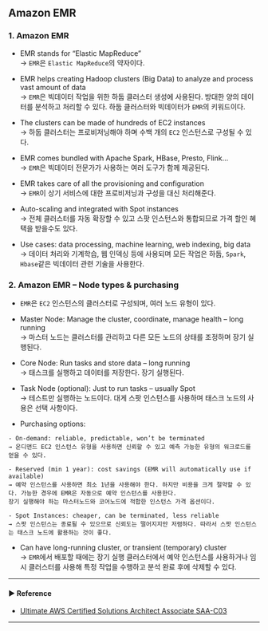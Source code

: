 ## Amazon EMR
### 1. Amazon EMR
- EMR stands for “Elastic MapReduce”  
→ `EMR`은 `Elastic MapReduce`의 약자이다.

- EMR helps creating Hadoop clusters (Big Data) to analyze and process vast amount of data  
→ `EMR`은 빅데이터 작업을 위한 하둡 클러스터 생성에 사용된다. 방대한 양의 데이터를 분석하고 처리할 수 있다. 하둡 클러스터와 빅데이터가 `EMR`의 키워드이다.
 
- The clusters can be made of hundreds of EC2 instances  
→ 하둡 클러스터는 프로비저닝해야 하며 수백 개의 `EC2` 인스턴스로 구성될 수 있다.

- EMR comes bundled with Apache Spark, HBase, Presto, Flink…  
→ `EMR`은 빅데이터 전문가가 사용하는 여러 도구가 함께 제공된다. 

- EMR takes care of all the provisioning and configuration  
→ `EMR`이 상기 서비스에 대한 프로비저닝과 구성을 대신 처리해준다.

- Auto-scaling and integrated with Spot instances  
→ 전체 클러스터를 자동 확장할 수 있고 스팟 인스턴스와 통합되므로 가격 할인 혜택을 받을수도 있다.

- Use cases: data processing, machine learning, web indexing, big data  
→ 데이터 처리와 기계학습, 웹 인덱싱 등에 사용되며 모든 작업은 하둡, `Spark`, `Hbase`같은 빅데이터 관련 기술을 사용한다.

### 2. Amazon EMR – Node types & purchasing
- `EMR`은 `EC2` 인스턴스의 클러스터로 구성되며, 여러 노드 유형이 있다.

- Master Node: Manage the cluster, coordinate, manage health – long running  
→ 마스터 노드는 클러스터를 관리하고 다른 모든 노드의 상태를 조정하며 장기 실행된다.

- Core Node: Run tasks and store data – long running  
→ 태스크를 실행하고 데이터를 저장한다. 장기 실행된다.

- Task Node (optional): Just to run tasks – usually Spot  
→ 테스트만 실행하는 노드이다. 대게 스팟 인스턴스를 사용하며 태스크 노드의 사용은 선택 사항이다.

- Purchasing options:
~~~
- On-demand: reliable, predictable, won’t be terminated
→ 온디맨드 EC2 인스턴스 유형을 사용하면 신뢰할 수 있고 예측 가능한 유형의 워크로드를 얻을 수 있다.

- Reserved (min 1 year): cost savings (EMR will automatically use if available)
→ 예약 인스턴스를 사용하면 최소 1년을 사용해야 한다. 하지만 비용을 크게 절약할 수 있다. 가능한 경우에 EMR은 자동으로 예약 인스턴스를 사용한다. 
장기 실행해야 하는 마스터노드와 코어노드에 적합한 인스턴스 가격 옵션이다.

- Spot Instances: cheaper, can be terminated, less reliable
→ 스팟 인스턴스는 종료될 수 있으므로 신뢰도는 떨어지지만 저렴하다. 따라서 스팟 인스턴스는 태스크 노드에 활용하는 것이 좋다.
~~~

- Can have long-running cluster, or transient (temporary) cluster  
→ `EMR`에서 배포할 때에는 장기 실행 클러스터에서 예약 인스턴스를 사용하거나 임시 클러스터를 사용해 특정 작업을 수행하고 분석 완료 후에 삭제할 수 있다.

---
#### ▶ Reference
- [Ultimate AWS Certified Solutions Architect Associate SAA-C03](https://www.udemy.com/course/aws-certified-solutions-architect-associate-saa-c03/)
---